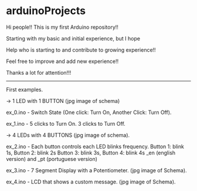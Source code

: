 # arduinoProjects
                                                                  
Hi people!! This is my first Arduino repository!!               

Starting with my basic and initial experience, but I hope       
                                                                  
Help who is starting to and contribute to growing experience!!  
                                                                  
Feel free to improve and add new experience!!                   
                                                                  
Thanks a lot for attention!!!

--------------------------------------------------------------------------

First examples.

-> 1 LED with 1 BUTTON (jpg image of schema)

ex_0.ino - Switch State (One click: Turn On, Another Click: Turn Off).
		
ex_1.ino - 5 clicks to Turn On. 3 clicks to Turn Off.

-> 4 LEDs with 4 BUTTONS (jpg image of schema).

ex_2.ino - Each button controls each LED blinks frequency. Button 1: blink 1s, Button 2: blink 2s
														   Button 3: blink 3s, Button 4: blink 4s
    _en (english version) and _pt (portuguese version)	
																										

ex_3.ino - 7 Segment Display with a Potentiometer. (jpg image of Schema).

ex_4.ino - LCD that shows a custom message. (jpg image of Schema).